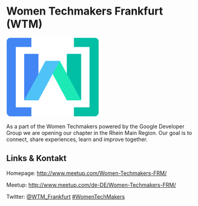 # Women Techmakers Frankfurt (WTM)
![Women Techmakers Frankfurt](./wtm.logo.jpg)


As a part of the Women Techmakers powered by the Google Developer Group we are opening our chapter in the Rhein Main Region.
Our goal is to connect, share experiences, learn and improve together.


## Links &amp; Kontakt

Homepage: <http://www.meetup.com/Women-Techmakers-FRM/>

Meetup: <http://www.meetup.com/de-DE/Women-Techmakers-FRM/>


Twitter: [@WTM_Frankfurt](https://twitter.com/@WTM_Frankfurt) [#WomenTechMakers](https://twitter.com/search?q=%23WomenTechMakers)









